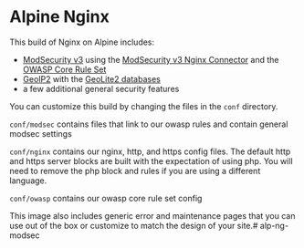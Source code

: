 # Alpine Nginx

This build of Nginx on Alpine includes:

  * [ModSecurity v3](https://github.com/SpiderLabs/ModSecurity) using the [ModSecurity v3 Nginx Connector](https://github.com/SpiderLabs/ModSecurity-nginx) and the [OWASP Core Rule Set](https://github.com/SpiderLabs/owasp-modsecurity-crs)
  * [GeoIP2](https://github.com/leev/ngx_http_geoip2_module) with the [GeoLite2 databases](https://dev.maxmind.com/geoip/geoip2/geolite2)
  * a few additional general security features

You can customize this build by changing the files in the ```conf``` directory.

```conf/modsec``` contains files that link to our owasp rules and contain general modsec settings

```conf/nginx``` contains our nginx, http, and https config files. The default http and https server blocks are built with the expectation of using php. You will need to remove the php block and rules if you are using a different language.

```conf/owasp``` contains our owasp core rule set config

This image also includes generic error and maintenance pages that you can use out of the box or customize to match the design of your site.# alp-ng-modsec
